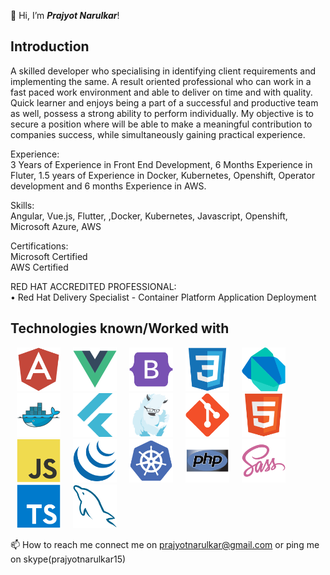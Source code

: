  👋 Hi, I’m ***Prajyot Narulkar***!

## Introduction

A skilled developer who specialising in identifying client requirements and implementing the same. A result oriented professional who can work in a fast paced work environment and able to deliver on time and with quality. Quick learner and enjoys being a part of a successful and productive team as well, possess a strong ability to perform individually. My objective is to secure a position where will be able to make a meaningful contribution to companies success, while simultaneously gaining practical experience.<br/> 

Experience:<br/> 
3 Years of Experience in Front End Development, 6 Months Experience in Fluter, 1.5 years of Experience in Docker, Kubernetes, Openshift, Operator development and 6 months Experience in AWS.

Skills:<br/> 
Angular, Vue.js, Flutter, ,Docker, Kubernetes, Javascript, Openshift, Microsoft Azure, AWS

Certifications:<br/> 
Microsoft Certified<br/> 
AWS Certified

RED HAT ACCREDITED PROFESSIONAL:<br/> 
• Red Hat Delivery Specialist - Container Platform Application Deployment

## Technologies known/Worked with

<img src="https://github.com/devicons/devicon/blob/master/icons/angularjs/angularjs-plain.svg" alt="Angular" width="70" height="70" style="padding:0 10px"/><img src="https://github.com/devicons/devicon/blob/master/icons/vuejs/vuejs-original.svg" alt="Vue js" width="70" height="70" style="padding:0 10px"/><img src="https://github.com/devicons/devicon/blob/master/icons/bootstrap/bootstrap-plain.svg" alt="Bootstrap" width="70" height="70" style="padding:0 10px"/><img src="https://github.com/devicons/devicon/blob/master/icons/css3/css3-original.svg" alt="CSS" width="70" height="70" style="padding:0 10px"/><img src="https://github.com/devicons/devicon/blob/master/icons/dart/dart-original.svg" alt="Dart" width="70" height="70" style="padding:0 10px"/><img src="https://github.com/devicons/devicon/blob/master/icons/docker/docker-original.svg" alt="Docker" width="70" height="70" style="padding:0 10px"/><img src="https://github.com/devicons/devicon/blob/master/icons/flutter/flutter-plain.svg" alt="Flutter" width="70" height="70" style="padding:0 10px"/><img src="https://github.com/devicons/devicon/blob/master/icons/foundation/foundation-original.svg" alt="Foundation CSS" width="70" height="70" style="padding:0 10px"/><img src="https://github.com/devicons/devicon/blob/master/icons/git/git-original.svg" alt="Git" width="70" height="70" style="padding:0 10px"/><img src="https://github.com/devicons/devicon/blob/master/icons/html5/html5-original.svg" alt="HTML" width="70" height="70" style="padding:0 10px"/><img src="https://github.com/devicons/devicon/blob/master/icons/javascript/javascript-original.svg" alt="JavaScript" width="70" height="70" style="padding:0 10px"/><img src="https://github.com/devicons/devicon/blob/master/icons/jquery/jquery-original.svg" alt="jQuery" width="70" height="70" style="padding:0 10px"/><img src="https://github.com/devicons/devicon/blob/master/icons/kubernetes/kubernetes-plain.svg" alt="Kubernetes" width="70" height="70" style="padding:0 10px"/><img src="https://github.com/devicons/devicon/blob/master/icons/php/php-original.svg" alt="Php" width="70" height="70" style="padding:0 10px"/><img src="https://github.com/devicons/devicon/blob/master/icons/sass/sass-original.svg" alt="Sass" width="70" height="70" style="padding:0 10px"/><img src="https://github.com/devicons/devicon/blob/master/icons/typescript/typescript-original.svg" alt="TypeScript" width="70" height="70" style="padding:0 10px"/><img src="https://github.com/devicons/devicon/blob/master/icons/mysql/mysql-original.svg" alt="MySql" width="70" height="70" style="padding:0 10px"/>


📫 How to reach me connect me on prajyotnarulkar@gmail.com or ping me on skype(prajyotnarulkar15)

<!---
PRAJYOT25/PRAJYOT25 is a ✨ special ✨ repository because its `README.md` (this file) appears on your GitHub profile.
You can click the Preview link to take a look at your changes.
--->
